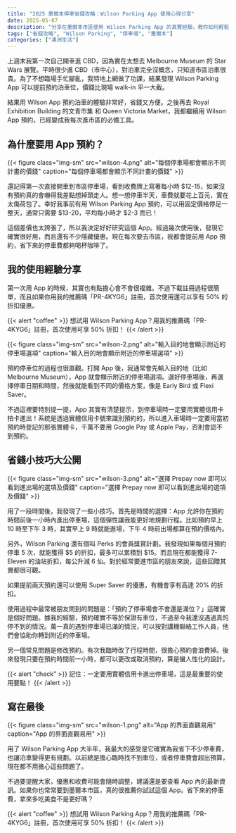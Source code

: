 ```yaml
---
title: "2025 墨爾本停車省錢攻略：Wilson Parking App 使用心得分享"
date: 2025-05-07
description: "分享在墨爾本市區使用 Wilson Parking App 的真實經驗，教你如何輕鬆預約泊車位慳錢。包含詳細使用心得、常見問題和個人推薦！"
tags: ["省錢攻略", "Wilson Parking", "停車場", "墨爾本"]
categories: ["澳洲生活"]
---
```


上週末我第一次自己開車進 CBD，因為實在太想去 Melbourne Museum 的 Star Wars 展覽。平時很少進 CBD（市中心），對泊車完全沒概念，只知道市區泊車很貴。為了不想臨場手忙腳亂，我特地上網做了功課，結果發現 Wilson Parking App 可以提前預約泊車位，價錢比現場 walk-in 平一大截。

結果用 Wilson App 預約泊車的體驗非常好，省錢又方便。之後再去 Royal Exhibition Building 的文青市集 和 Queen Victoria Market，我都繼續用 Wilson App 預約，已經變成我每次進市區的必備工具。

## 為什麼要用 App 預約？

{{< figure
    class="img-sm"
    src="wilson-4.png"
    alt="每個停車場都會顯示不同計畫的價錢"
    caption="每個停車場都會顯示不同計畫的價錢"
    >}}

還記得第一次直接開車到市區停車場，看到收費牌上寫著每小時 $12-15，如果沒有預約真的會嚇得我差點想掉頭走人。想一想停車半天，車費就要花上百元，實在太傷荷包了。幸好我事前有用 Wilson Parking App 預約，可以用固定價格停足一整天，通常只需要 $13-20，平均每小時才 $2-3 而已！

這個差價也太誇張了，所以我決定好好研究這個 App。經過幾次使用後，發現它確實很好用，而且還有不少隱藏優惠。現在每次要去市區，我都會提前用 App 預約，省下來的停車費都夠喝杯咖啡了。

## 我的使用經驗分享

第一次用 App 的時候，其實也有點擔心會不會很複雜。不過下載註冊過程很簡單，而且如果你用我的推薦碼「PR-4KYG6」註冊，首次使用還可以享有 50% 的折扣優惠。

{{< alert "coffee" >}}
想試用 Wilson Parking App？用我的推薦碼「PR-4KYG6」註冊，首次使用可享 50% 折扣！
{{< /alert >}}

{{< figure
    class="img-sm"
    src="wilson-2.png"
    alt="輸入目的地會顯示附近的停車場選項"
    caption="輸入目的地會顯示附近的停車場選項"
    >}}

預約停車位的過程也很直觀。打開 App 後，我通常會先輸入目的地（比如 Melbourne Museum），App 就會顯示附近的停車場選項。選好停車場後，再選擇停車日期和時間，然後就能看到不同的價格方案，像是 Early Bird 或 Flexi Saver。

不過這裡要特別提一提，App 其實有清楚提示，到停車場時一定要用實體信用卡拍卡進出！系統是透過實體信用卡號來識別預約的，所以進入車場時一定要用當初預約時登記的那張實體卡，千萬不要用 Google Pay 或 Apple Pay，否則會認不到預約。

## 省錢小技巧大公開

{{< figure
    class="img-sm"
    src="wilson-3.png"
    alt="選擇 Prepay now 即可以看到進出場的選項及價錢"
    caption="選擇 Prepay now 即可以看到進出場的選項及價錢"
    >}}

用了一段時間後，我發現了一些小技巧。首先是時間的選擇：App 允許你在預約時間前後一小時內進出停車場，這個彈性讓我能更好地規劃行程。比如預約早上 10 時至下午 3 時，其實早上 9 時就能進場，下午 4 時前出場都算在預約價格內。

另外，Wilson Parking 還有個叫 Perks 的會員獎賞計劃。我發現如果每個月預約停車 5 次，就能獲得 $5 的折扣，最多可以累積到 $15。而且現在都能獲得 7-Eleven 的油站折扣，每公升減 6 仙。對於經常要進市區的朋友來說，這些回贈其實都很可觀。

如果提前兩天預約還可以使用 Super Saver 的優惠，有機會享有高達 20% 的折扣。

使用過程中最常被朋友問到的問題是：「預約了停車場會不會還是滿位？」這確實是個好問題。據我的經驗，預約確實不等於保證有車位，不過至今我還沒遇過真的停不到的情況。萬一真的遇到停車場已滿的情況，可以按對講機聯絡工作人員，他們會協助你轉到附近的停車場。

另一個常見問題是修改預約。有次我臨時改了行程時間，很擔心預約會浪費掉。後來發現只要在預約時間前一小時，都可以更改或取消預約，算是蠻人性化的設計。


{{< alert "check" >}}
記住：一定要用實體信用卡進出停車場，這是最重要的使用要點！
{{< /alert >}}

## 寫在最後

{{< figure
    class="img-sm"
    src="wilson-1.png"
    alt="App 的界面直觀易用"
    caption="App 的界面直觀易用"
    >}}

用了 Wilson Parking App 大半年，我最大的感受是它確實為我省下不少停車費，也讓泊車變得更有規劃。以前總是擔心臨時找不到車位，或者停車費會超出預算，現在都不用擔心這些問題了。

不過要提醒大家，優惠和收費可能會隨時調整，建議還是要查看 App 內的最新資訊。如果你也常常要到墨爾本市區，真的很推薦你試試這個 App。省下來的停車費，拿來多吃美食不是更好嗎？

{{< alert "coffee" >}}
想試用 Wilson Parking App？用我的推薦碼「PR-4KYG6」註冊，首次使用可享 50% 折扣！
{{< /alert >}}
